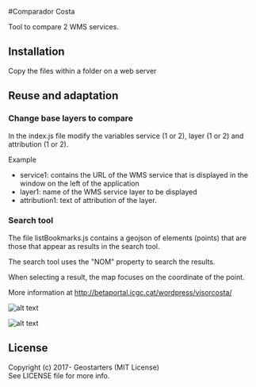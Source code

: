 #Comparador Costa

Tool to compare 2 WMS services. 

## Installation
Copy the files within a folder on a web server

## Reuse and adaptation

### Change base layers to compare
In the index.js file modify the variables service (1 or 2), layer (1 or 2) and attribution (1 or 2).

Example
- service1: contains the URL of the WMS service that is displayed in the window on the left of the application
- layer1: name of the WMS service layer to be displayed
- attribution1: text of attribution of the layer.

### Search tool

The file listBookmarks.js contains a geojson of elements (points) that are those that appear as results in the search tool.

The search tool uses the "NOM" property to search the results.

When selecting a result, the map focuses on the coordinate of the point.

More information at http://betaportal.icgc.cat/wordpress/visorcosta/

![alt text](http://betaportal.icgc.cat/wordpress/wp-content/uploads/2017/01/Comparador_costa_2.jpg "Compare side by side")

![alt text](http://betaportal.icgc.cat/wordpress/wp-content/uploads/2017/01/Comparador_costa_3.jpg "Compare slider")

## License

Copyright (c) 2017- Geostarters (MIT License)  
See LICENSE file for more info.